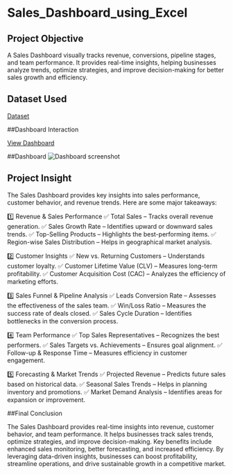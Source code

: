 # Sales_Dashboard_using_Excel

## Project Objective
A Sales Dashboard visually tracks revenue, conversions, pipeline stages, and team performance. It provides real-time insights, helping businesses analyze trends, optimize strategies, and improve decision-making for better sales growth and efficiency.

## Dataset Used
<a href="https://github.com/meena-kushwaha/Sales_Dashboard_using_Excel/blob/main/Final%20Project.xlsx">Dataset</a>

##Dashboard Interaction 

<a href="https://github.com/meena-kushwaha/Sales_Dashboard_using_Excel/blob/main/Dashboard%20screenshot.PNG">View Dashboard </a>

##Dashboard
![Dashboard screenshot](https://github.com/user-attachments/assets/d3b4e28b-2adc-456f-88bb-a8129b198792)

## Project Insight
The Sales Dashboard provides key insights into sales performance, customer behavior, and revenue trends. Here are some major takeaways:

1️⃣ Revenue & Sales Performance
✅ Total Sales – Tracks overall revenue generation.
✅ Sales Growth Rate – Identifies upward or downward sales trends.
✅ Top-Selling Products – Highlights the best-performing items.
✅ Region-wise Sales Distribution – Helps in geographical market analysis.

2️⃣ Customer Insights
✅ New vs. Returning Customers – Understands customer loyalty.
✅ Customer Lifetime Value (CLV) – Measures long-term profitability.
✅ Customer Acquisition Cost (CAC) – Analyzes the efficiency of marketing efforts.

3️⃣ Sales Funnel & Pipeline Analysis
✅ Leads Conversion Rate – Assesses the effectiveness of the sales team.
✅ Win/Loss Ratio – Measures the success rate of deals closed.
✅ Sales Cycle Duration – Identifies bottlenecks in the conversion process.

4️⃣ Team Performance
✅ Top Sales Representatives – Recognizes the best performers.
✅ Sales Targets vs. Achievements – Ensures goal alignment.
✅ Follow-up & Response Time – Measures efficiency in customer engagement.

5️⃣ Forecasting & Market Trends
✅ Projected Revenue – Predicts future sales based on historical data.
✅ Seasonal Sales Trends – Helps in planning inventory and promotions.
✅ Market Demand Analysis – Identifies areas for expansion or improvement.

 ##Final Conclusion
 
The Sales Dashboard provides real-time insights into revenue, customer behavior, and team performance. It helps businesses track sales trends, optimize strategies, and improve decision-making. Key benefits include enhanced sales monitoring, better forecasting, and increased efficiency. By leveraging data-driven insights, businesses can boost profitability, streamline operations, and drive sustainable growth in a competitive market. 

